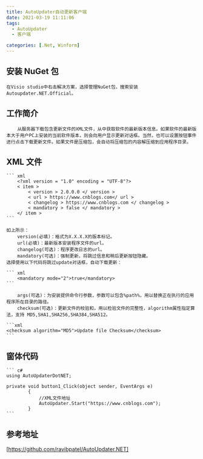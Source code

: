 ```yaml
---
title: AutoUpdater自动更新客户端
date: 2021-03-19 11:11:06
tags:
  - AutoUpdater
  - 客户端

categories: [.Net, Winform]
---
```


## 安装 NuGet 包

    在Visio studio中右击解决方案，选择管理NuGet包，搜索安装Autoupdater.NET.Official。

## 工作简介

        从服务器下载包含更新文件的XML文件，从中获取软件的最新版本信息。如果软件的最新版本大于用户PC上安装的当前软件版本，则会向用户显示更新对话框。当然，也可以设置按钮事件进行点击下载更新文件。如果文件是压缩包，会自动将压缩包的内容解压缩到应用程序目录。

## XML 文件

    ``` xml
        <?xml version = "1.0" encoding = "UTF-8"?>
        < item >
            < version > 2.0.0.0 </ version >
            < url > https://www.cnblogs.com</ url >
            < changelog > https://www.cnblogs.com </ changelog >
            < mandatory > false </ mandatory >
        </ item >
    ```

    如上所示：
        version(必填)：格式为X.X.X.X的版本标记。
        url(必填)：最新版本安装程序文件的url。
        changelog(可选)：程序更改日志的url。
        mandatory(可选)：强制更新，将跳过信息和稍后更新按钮隐藏。
    选择使用以下代码将跳过update对话框，自动下载更新：

    ``` xml
        <mandatory mode="2">true</mandatory>
    ```

        args(可选)：为安装提供命令行参数，参数可以包含%path%，用以替换正在执行的应用程序所在目录的路径。
        checksum(可选)：更新文件的校验和，用以检验文件的完整性，algorithm属性指定算法，支持 MD5,SHA1,SHA256,SHA384,SHA512。

    ```xml
    <checksum algorithm="MD5">Update file Checksum</checksum>
    ```

## 窗体代码

    ``` c#
    using AutoUpdaterDotNET;

    private void button1_Click(object sender, EventArgs e)
            {
                //XML文件地址
                AutoUpdater.Start("https://www.cnblogs.com");
            }
    ```

## 参考地址

[https://github.com/ravibpatel/AutoUpdater.NET]
